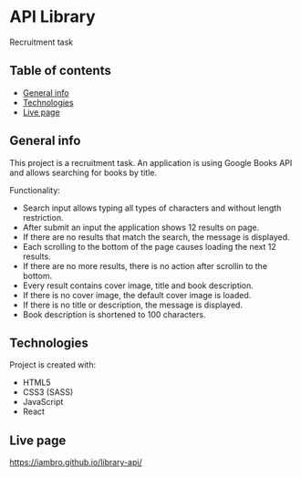 # API Library
Recruitment task

## Table of contents
* [General info](#general-info)
* [Technologies](#technologies)
* [Live page](#live-page)

## General info
This project is a recruitment task. An application is using Google Books API and allows searching for books by title.

Functionality: 
* Search input allows typing all types of characters and without length restriction.
* After submit an input the application shows 12 results on page.
* If there are no results that match the search, the message is displayed.
* Each scrolling to the bottom of the page causes loading the next 12 results.
* If there are no more results, there is no action after scrollin to the bottom.
* Every result contains cover image, title and book description.
* If there is no cover image, the default cover image is loaded.
* If there is no title or description, the message is displayed.
* Book description is shortened to 100 characters.

## Technologies
Project is created with:
* HTML5
* CSS3 (SASS)
* JavaScript
* React

## Live page
https://iambro.github.io/library-api/
